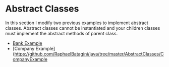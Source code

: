 # Abstract Classes

In this section I modify two previous examples to implement abstract classes.
Abstract classes cannot be instantiated and your children classes must implement the abstract methods of parent class.

* [Bank Example](https://github.com/RaphaelBatagini/java/tree/master/AbstractClasses/BankExample)
* [Company Example](https://github.com/RaphaelBatagini/java/tree/master/AbstractClasses/CompanyExample

